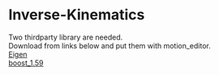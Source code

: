 # Inverse-Kinematics
  
Two thirdparty library are needed.  
Download from links below and put them with motion_editor.  
[Eigen](https://github.com/libigl/eigen)  
[boost_1.59](https://www.boost.org/users/history/version_1_59_0.html)  
